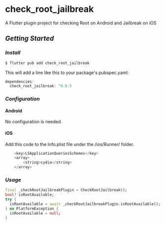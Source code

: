 # check_root_jailbreak

A Flutter plugin project for checking Root on Android and Jailbreak on iOS

## *Getting Started*

### *Install*
```dart
$ flutter pub add check_root_jailbreak
```
This will add a line like this to your package's pubspec.yaml:
```dart
dependencies:
  check_root_jailbreak: ^0.0.5
  ```

### *Configuration*
#### Android
No configuration is needed.
#### iOS
Add this code to the Info.plist file under the /ios/Runner/ folder.
```swift
	<key>LSApplicationQueriesSchemes</key>
	<array>
		<string>cydia</string>
	</array>

```

### *Usage*
```dart
final _checkRootJailbreakPlugin = CheckRootJailbreak();
bool? isRootAvailable;
try {
  isRootAvailable = await _checkRootJailbreakPlugin.isRootAvailable(); 
} on PlatformException {
  isRootAvailable = null;
}
```


